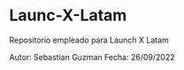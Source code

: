 # Launc-X-Latam
Repositorio empleado para Launch X Latam

Autor: Sebastian Guzman
Fecha: 26/09/2022

